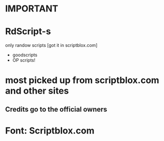 # IMPORTANT

# RdScript-s
only randow scripts [got it in scriptblox.com]

+ goodscripts
+ OP scripts!
  
# most picked up from scriptblox.com and other sites
## Credits go to the official owners

# Font: Scriptblox.com

